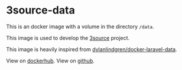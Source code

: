 # 3source-data

This is an docker image with a volume in the directory `/data`.

This image is used to develop the [3source](https://github.com/mogria/3source) project.

This image is heavily inspired from [dylanlindgren/docker-laravel-data](https://github.com/dylanlindgren/docker-laravel-data).

View on [dockerhub](https://hub.docker.com/r/mogria/3source-data).
View on [github](https://github.com/mogria/3source-data).
